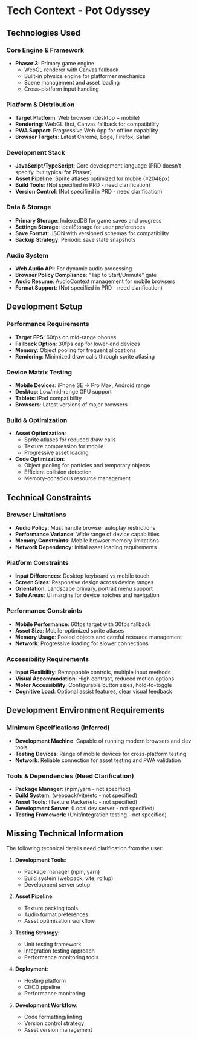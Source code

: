 # Tech Context - Pot Odyssey

## Technologies Used

### Core Engine & Framework
- **Phaser 3**: Primary game engine
  - WebGL renderer with Canvas fallback
  - Built-in physics engine for platformer mechanics
  - Scene management and asset loading
  - Cross-platform input handling

### Platform & Distribution
- **Target Platform**: Web browser (desktop + mobile)
- **Rendering**: WebGL first, Canvas fallback for compatibility
- **PWA Support**: Progressive Web App for offline capability
- **Browser Targets**: Latest Chrome, Edge, Firefox, Safari

### Development Stack
- **JavaScript/TypeScript**: Core development language (PRD doesn't specify, but typical for Phaser)
- **Asset Pipeline**: Sprite atlases optimized for mobile (≤2048px)
- **Build Tools**: (Not specified in PRD - need clarification)
- **Version Control**: (Not specified in PRD - need clarification)

### Data & Storage
- **Primary Storage**: IndexedDB for game saves and progress
- **Settings Storage**: localStorage for user preferences
- **Save Format**: JSON with versioned schemas for compatibility
- **Backup Strategy**: Periodic save state snapshots

### Audio System
- **Web Audio API**: For dynamic audio processing
- **Browser Policy Compliance**: "Tap to Start/Unmute" gate
- **Audio Resume**: AudioContext management for mobile browsers
- **Format Support**: (Not specified in PRD - need clarification)

## Development Setup

### Performance Requirements
- **Target FPS**: 60fps on mid-range phones
- **Fallback Option**: 30fps cap for lower-end devices
- **Memory**: Object pooling for frequent allocations
- **Rendering**: Minimized draw calls through sprite atlasing

### Device Matrix Testing
- **Mobile Devices**: iPhone SE → Pro Max, Android range
- **Desktop**: Low/mid-range GPU support
- **Tablets**: iPad compatibility
- **Browsers**: Latest versions of major browsers

### Build & Optimization
- **Asset Optimization**: 
  - Sprite atlases for reduced draw calls
  - Texture compression for mobile
  - Progressive asset loading
- **Code Optimization**:
  - Object pooling for particles and temporary objects
  - Efficient collision detection
  - Memory-conscious resource management

## Technical Constraints

### Browser Limitations
- **Audio Policy**: Must handle browser autoplay restrictions
- **Performance Variance**: Wide range of device capabilities
- **Memory Constraints**: Mobile browser memory limitations
- **Network Dependency**: Initial asset loading requirements

### Platform Constraints
- **Input Differences**: Desktop keyboard vs mobile touch
- **Screen Sizes**: Responsive design across device ranges
- **Orientation**: Landscape primary, portrait menu support
- **Safe Areas**: UI margins for device notches and navigation

### Performance Constraints
- **Mobile Performance**: 60fps target with 30fps fallback
- **Asset Size**: Mobile-optimized sprite atlases
- **Memory Usage**: Pooled objects and careful resource management
- **Network**: Progressive loading for slower connections

### Accessibility Requirements
- **Input Flexibility**: Remappable controls, multiple input methods
- **Visual Accommodation**: High contrast, reduced motion options
- **Motor Accessibility**: Configurable button sizes, hold-to-toggle
- **Cognitive Load**: Optional assist features, clear visual feedback

## Development Environment Requirements

### Minimum Specifications (Inferred)
- **Development Machine**: Capable of running modern browsers and dev tools
- **Testing Devices**: Range of mobile devices for cross-platform testing
- **Network**: Reliable connection for asset testing and PWA validation

### Tools & Dependencies (Need Clarification)
- **Package Manager**: (npm/yarn - not specified)
- **Build System**: (webpack/vite/etc - not specified)
- **Asset Tools**: (Texture Packer/etc - not specified)
- **Development Server**: (Local dev server - not specified)
- **Testing Framework**: (Unit/integration testing - not specified)

## Missing Technical Information

The following technical details need clarification from the user:

1. **Development Tools**: 
   - Package manager (npm, yarn)
   - Build system (webpack, vite, rollup)
   - Development server setup

2. **Asset Pipeline**:
   - Texture packing tools
   - Audio format preferences
   - Asset optimization workflow

3. **Testing Strategy**:
   - Unit testing framework
   - Integration testing approach
   - Performance monitoring tools

4. **Deployment**:
   - Hosting platform
   - CI/CD pipeline
   - Performance monitoring

5. **Development Workflow**:
   - Code formatting/linting
   - Version control strategy
   - Asset version management